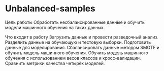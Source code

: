 # Unbalanced-samples

Цель работы
Обработать несбалансированные данные и обучить модели машинного обучения на таких данных.

Что входит в работу
Загрузить данные и провести разведочный анализ.
Разделить данные на обучающую и тестовую выборки.
Подготовить данные для моделирования.
Сбалансировать данные методом SMOTE и обучить модель машинного обучения.
Обучить модель машинного обучения с использованием весов классов и кросс-валидации.
Сравнить метрики качества четырёх моделей.
